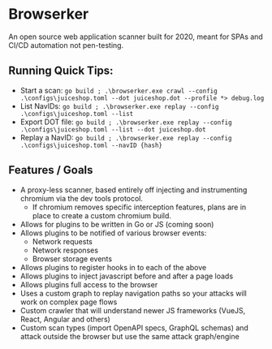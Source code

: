# Browserker

An open source web application scanner built for 2020, meant for SPAs and CI/CD automation not pen-testing.

## Running Quick Tips:

- Start a scan: `go build ; .\browserker.exe crawl --config .\configs\juiceshop.toml --dot juiceshop.dot --profile *> debug.log`
- List NavIDs: `go build ; .\browserker.exe replay --config .\configs\juiceshop.toml --list`
- Export DOT file: `go build ; .\browserker.exe replay --config .\configs\juiceshop.toml --list --dot juiceshop.dot`
- Replay a NavID: `go build ; .\browserker.exe replay --config .\configs\juiceshop.toml --navID {hash}`

## Features / Goals

- A proxy-less scanner, based entirely off injecting and instrumenting chromium via the dev tools protocol.
  - If chromium removes specific interception features, plans are in place to create a custom chromium build.
- Allows for plugins to be written in Go or JS (coming soon)
- Allows plugins to be notified of various browser events:
  - Network requests
  - Network responses
  - Browser storage events
- Allows plugins to register hooks in to each of the above
- Allows plugins to inject javascript before and after a page loads
- Allows plugins full access to the browser
- Uses a custom graph to replay navigation paths so your attacks will work on complex page flows
- Custom crawler that will understand newer JS frameworks (VueJS, React, Angular and others)
- Custom scan types (import OpenAPI specs, GraphQL schemas) and attack outside the browser but use the same attack graph/engine

